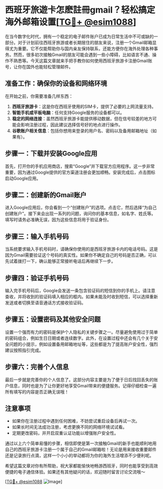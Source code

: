 # 西班牙旅遊卡怎麽註冊gmail？轻松搞定海外邮箱设置[[TG💪+ @esim1088](https://t.me/s/esim1088)]

在当今数字化时代，拥有一个稳定的电子邮件账户已成为日常生活中不可或缺的一部分。对于计划前往西班牙旅游或者长期居住的朋友来说，注册一个Gmail邮箱显得尤为重要。它不仅能帮助你与国内亲友保持联系，还能方便你在海外处理各种事务。然而，很多初次接触Gmail的朋友可能会遇到一些小障碍，比如语言不通、操作不熟悉等。今天这篇文章就来手把手教你如何使用西班牙旅游卡注册Gmail账号，让你在国外也能轻松管理邮件。

## 准备工作：确保你的设备和网络环境

在开始之前，你需要准备几样东西：
1. **西班牙旅游卡**：这是你在西班牙使用的SIM卡，提供了必要的上网流量支持。
2. **智能手机或平板电脑**：任何支持Google服务的设备都可以。
3. **稳定的网络连接**：虽然西班牙旅游卡能提供移动数据，但在信号较差的地方可能会影响注册过程，因此建议选择信号好的地点进行操作。
4. **谷歌账户相关信息**：包括你想用来登录的用户名、密码以及备用邮箱地址（如果有）。

## 步骤一：下载并安装Google应用

首先，打开你的手机应用商店，搜索“Google”并下载官方应用程序。这一步非常重要，因为通过Google提供的官方渠道注册会更加顺畅。安装完成后，点击图标启动Google应用。

## 步骤二：创建新的Gmail账户

进入Google应用后，你会看到一个“创建账户”的选项。点击它，然后选择“为自己创建账户”。接下来会出现一系列的问题，询问你的基本信息，如名字、姓氏等。填写时请务必准确无误，因为这些信息将用于验证身份。

## 步骤三：输入手机号码

当系统要求输入手机号码时，请确保你使用的是西班牙旅游卡内的电话号码。这是因为Gmail需要验证这个号码的真实性。如果你不确定自己的号码是否正确，可以先试着拨打一下，确认能够正常接听电话后再继续下一步。

## 步骤四：验证手机号码

输入完手机号码后，Google会发送一条包含验证码的短信到你的手机上。请注意查收，并将收到的验证码填入相应的框内。如果未能及时收到短信，可以选择重新发送或者切换至语音通话方式接收验证码。

## 步骤五：设置密码及其他安全问题

设置一个强而有力的密码是保护个人隐私的关键步骤之一。尽量避免使用过于简单的密码组合，例如生日日期或者连续数字。此外，在设置过程中还会有几个关于安全问题的小提示，例如设置备用邮箱地址等，这些都是为了提高账户安全性，强烈建议按照指引完成。

## 步骤六：完善个人信息

最后一步就是完善你的个人信息了。这部分内容主要是为了便于日后找回丢失的账户信息，同时也是为了让你更好地享受Gmail带来的便捷服务。记得仔细检查一遍所有填写的内容是否正确无误哦！

## 注意事项

- 如果你在注册过程中遇到任何困难，不妨尝试重启设备后再试一次。
- 如果长时间无法成功注册，考虑更换不同的网络环境试试看。
- 定期更改密码，并开启双重认证功能以增强账户安全性。

通过以上六个简单易懂的步骤，相信即使是第一次接触Gmail的新手也能顺利地用自己的西班牙旅游卡注册一个属于自己的Gmail邮箱啦！无论是用来接收重要邮件还是记录旅行点滴，这样一个小小的举动都将为你的海外生活增添不少便利呢。

希望这篇文章对你有所帮助，祝大家都能愉快地畅游西班牙，同时也能享受到高效便捷的电子通信体验。如果还有其他疑问的话，欢迎随时留言讨论交流哦～

[[TG💪+ @esim1088](https://t.me/s/esim1088) ![Image](https://i.postimg.cc/4NQfJmqS/Snipaste-2025-05-13-00-14-12.png)]